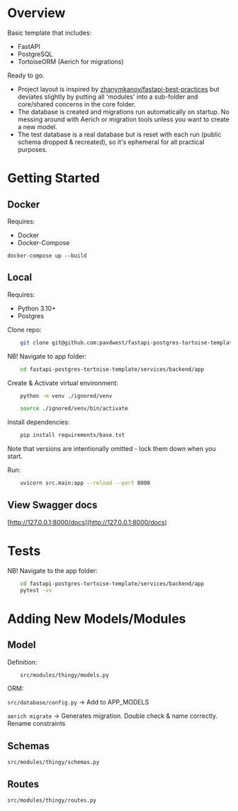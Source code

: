# Overview

Basic template that includes:

* FastAPI
* PostgreSQL
* TortoiseORM (Aerich for migrations)

Ready to go.

* Project layout is inspired by [zhanymkanov/fastapi-best-practices](https://github.com/zhanymkanov/fastapi-best-practices#1-project-structure-consistent--predictable) but deviates slightly by putting all 'modules' into a sub-folder and core/shared concerns in the core folder.
* The database is created and migrations run automatically on startup. No messing around with Aerich or migration tools unless you want to create a new model.
* The test database is a real database but is reset with each run (public schema dropped & recreated), so it's ephemeral for all practical purposes.

# Getting Started


## Docker

Requires:

* Docker
* Docker-Compose

`docker-compose up --build`

## Local

Requires:

* Python 3.10+
* Postgres

Clone repo:

```bash
    git clone git@github.com:pavdwest/fastapi-postgres-tortoise-template.git
```

NB! Navigate to app folder:

```bash
    cd fastapi-postgres-tortoise-template/services/backend/app
```

Create & Activate virtual environment:

```bash
    python -m venv ./ignored/venv
```

```bash
    source ./ignored/venv/bin/activate
```

Install dependencies:

```bash
    pip install requirements/base.txt
```

Note that versions are intentionally omitted - lock them down when you start.

Run:

```bash
    uvicorn src.main:app --reload --port 8000
```

## View Swagger docs

[http://127.0.0.1:8000/docs](http://127.0.0.1:8000/docs)

# Tests

NB! Navigate to the app folder:

```bash
    cd fastapi-postgres-tortoise-template/services/backend/app
    pytest -vv
```

# Adding New Models/Modules

## Model

Definition:

```bash
    src/modules/thingy/models.py
```

ORM:

`src/database/config.py` -> Add to APP_MODELS

`aerich migrate` -> Generates migration. Double check & name correctly. Rename constraints


## Schemas

`src/modules/thingy/schemas.py`

## Routes

`src/modules/thingy/routes.py`
